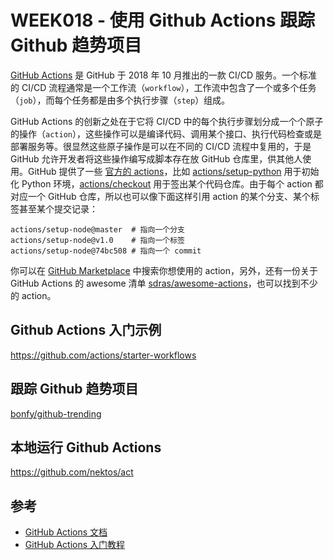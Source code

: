 # WEEK018 - 使用 Github Actions 跟踪 Github 趋势项目

[GitHub Actions](https://docs.github.com/cn/actions) 是 GitHub 于 2018 年 10 月推出的一款 CI/CD 服务。一个标准的 CI/CD 流程通常是一个工作流（`workflow`），工作流中包含了一个或多个任务（`job`），而每个任务都是由多个执行步骤（`step`）组成。

GitHub Actions 的创新之处在于它将 CI/CD 中的每个执行步骤划分成一个个原子的操作（`action`），这些操作可以是编译代码、调用某个接口、执行代码检查或是部署服务等。很显然这些原子操作是可以在不同的 CI/CD 流程中复用的，于是 GitHub 允许开发者将这些操作编写成脚本存在放 GitHub 仓库里，供其他人使用。GitHub 提供了一些 [官方的 actions](https://github.com/actions)，比如 [actions/setup-python](https://github.com/actions/setup-python) 用于初始化 Python 环境，[actions/checkout](https://github.com/actions/checkout) 用于签出某个代码仓库。由于每个 action 都对应一个 GitHub 仓库，所以也可以像下面这样引用 action 的某个分支、某个标签甚至某个提交记录： 

```
actions/setup-node@master  # 指向一个分支
actions/setup-node@v1.0    # 指向一个标签
actions/setup-node@74bc508 # 指向一个 commit
```

你可以在 [GitHub Marketplace](https://github.com/marketplace?type=actions) 中搜索你想使用的 action，另外，还有一份关于 GitHub Actions 的 awesome 清单 [sdras/awesome-actions](https://github.com/sdras/awesome-actions)，也可以找到不少的 action。

## Github Actions 入门示例

https://github.com/actions/starter-workflows

## 跟踪 Github 趋势项目

[bonfy/github-trending](https://github.com/bonfy/github-trending)

## 本地运行 Github Actions

https://github.com/nektos/act

## 参考

* [GitHub Actions 文档](https://docs.github.com/cn/actions)
* [GitHub Actions 入门教程](https://www.ruanyifeng.com/blog/2019/09/getting-started-with-github-actions.html)
